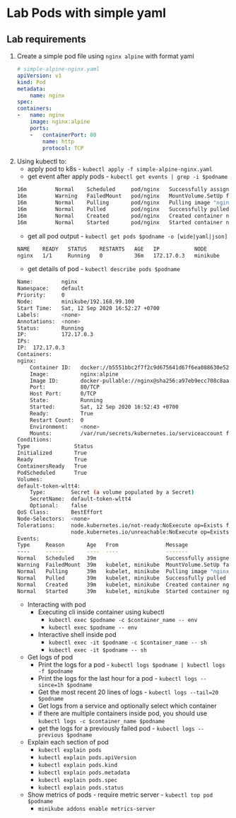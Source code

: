 # Lab Pods with simple yaml
## Lab requirements

1.  Create a simple pod file using `nginx alpine` with format yaml
    ```yaml
    # simple-alpine-nginx.yaml
    apiVersion: v1
    kind: Pod
    metadata:
        name: nginx
    spec:
    containers:
    -   name: nginx
        image: nginx:alpine
        ports:
        -   containerPort: 80
            name: http
            protocol: TCP
    ```
2.  Using kubectl to:
    -   apply pod to k8s - `kubectl apply -f simple-alpine-nginx.yaml`
    -   get event after apply pods - `kubectl get events | grep -i $podname`
    ```bash
    16m         Normal    Scheduled     pod/nginx   Successfully assigned default/nginx to minikube
    16m         Warning   FailedMount   pod/nginx   MountVolume.SetUp failed for volume "default-token-wltt4" : failed to sync secret cache: timed out waiting for the condition
    16m         Normal    Pulling       pod/nginx   Pulling image "nginx:alpine"
    16m         Normal    Pulled        pod/nginx   Successfully pulled image "nginx:alpine" in 13.860887637s
    16m         Normal    Created       pod/nginx   Created container nginx
    16m         Normal    Started       pod/nginx   Started container nginx
    ```
    -   get all pod output - `kubectl get pods $podname -o [wide|yaml|json]`
    ```bash
    NAME    READY   STATUS    RESTARTS   AGE   IP           NODE       NOMINATED NODE   READINESS GATES
    nginx   1/1     Running   0          36m   172.17.0.3   minikube   <none>           <none>
    ```
    -   get details of pod - `kubectl describe pods $podname`
    ```bash
    Name:         nginx
    Namespace:    default
    Priority:     0
    Node:         minikube/192.168.99.100
    Start Time:   Sat, 12 Sep 2020 16:52:27 +0700
    Labels:       <none>
    Annotations:  <none>
    Status:       Running
    IP:           172.17.0.3
    IPs:
    IP:  172.17.0.3
    Containers:
    nginx:
        Container ID:   docker://b5551bbc2f7f2c9d675641d67f6ea088630e52e44c1ba762095174aa99690772
        Image:          nginx:alpine
        Image ID:       docker-pullable://nginx@sha256:a97eb9ecc708c8aa715ccfb5e9338f5456e4b65575daf304f108301f3b497314
        Port:           80/TCP
        Host Port:      0/TCP
        State:          Running
        Started:        Sat, 12 Sep 2020 16:52:43 +0700
        Ready:          True
        Restart Count:  0
        Environment:    <none>
        Mounts:         /var/run/secrets/kubernetes.io/serviceaccount from default-token-wltt4 (ro)
    Conditions:
    Type              Status
    Initialized       True
    Ready             True
    ContainersReady   True
    PodScheduled      True
    Volumes:
    default-token-wltt4:
        Type:        Secret (a volume populated by a Secret)
        SecretName:  default-token-wltt4
        Optional:    false
    QoS Class:       BestEffort
    Node-Selectors:  <none>
    Tolerations:     node.kubernetes.io/not-ready:NoExecute op=Exists for 300s
                     node.kubernetes.io/unreachable:NoExecute op=Exists for 300s
    Events:
    Type     Reason       Age   From               Message
    ----     ------       ----  ----               -------
    Normal   Scheduled    39m                      Successfully assigned default/nginx to minikube
    Warning  FailedMount  39m   kubelet, minikube  MountVolume.SetUp failed for volume "default-token-wltt4" : failed to sync secret cache: timed out waiting for the condition
    Normal   Pulling      39m   kubelet, minikube  Pulling image "nginx:alpine"
    Normal   Pulled       39m   kubelet, minikube  Successfully pulled image "nginx:alpine" in 13.860887637s
    Normal   Created      39m   kubelet, minikube  Created container nginx
    Normal   Started      39m   kubelet, minikube  Started container nginx
    ```
    -   Interacting with pod
        -   Executing cli inside container using kubectl
            -   `kubectl exec $podname -c $container_name -- env`
            -   `kubectl exec $podname -- env`
        -   Interactive shell inside pod
            -   `kubectl exec -it $podname -c $container_name -- sh`
            -   `kubectl exec -it $podname -- sh`
    -   Get logs of pod
        -   Print the logs for a pod - `kubectl logs $podname | kubectl logs -f $podname`
        -   Print the logs for the last hour for a pod - `kubectl logs --since=1h $podname`
        -   Get the most recent 20 lines of logs - `kubectl logs --tail=20 $podname`
        -   Get logs from a service and optionally select which container
        -   if there are multiple containers inside pod, you should use `kubectl logs -c $container_name $podname`
        -   get the logs for a previously failed pod - `kubectl logs --previous $podname`
    -   Explain each section of pod
        -   `kubectl explain pods`
        -   `kubectl explain pods.apiVersion`
        -   `kubectl explain pods.kind`
        -   `kubectl explain pods.metadata`
        -   `kubectl explain pods.spec`
        -   `kubectl explain pods.status`
    -   Show metrics of pods - require metric server - `kubectl top pod $podname`
        -   `minikube addons enable metrics-server`